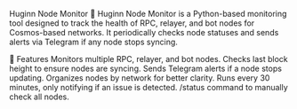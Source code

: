 Huginn Node Monitor 🚀
Huginn Node Monitor is a Python-based monitoring tool designed to track the health of RPC, relayer, and bot nodes for Cosmos-based networks. It periodically checks node statuses and sends alerts via Telegram if any node stops syncing.

🔹 Features
Monitors multiple RPC, relayer, and bot nodes.
Checks last block height to ensure nodes are syncing.
Sends Telegram alerts if a node stops updating.
Organizes nodes by network for better clarity.
Runs every 30 minutes, only notifying if an issue is detected.
/status command to manually check all nodes.
